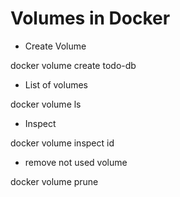 # Volumes in Docker

* Create Volume

docker volume create todo-db

* List of volumes

docker volume ls

* Inspect

docker volume inspect id

* remove not used volume

docker volume prune



